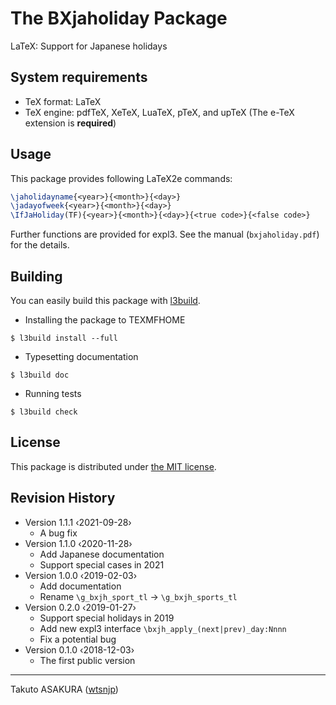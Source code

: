 # The BXjaholiday Package

LaTeX: Support for Japanese holidays

## System requirements

* TeX format: LaTeX
* TeX engine: pdfTeX, XeTeX, LuaTeX, pTeX, and upTeX (The e-TeX extension is **required**)

## Usage

This package provides following LaTeX2e commands:

```tex
\jaholidayname{<year>}{<month>}{<day>}
\jadayofweek{<year>}{<month>}{<day>}
\IfJaHoliday(TF){<year>}{<month>}{<day>}{<true code>}{<false code>}
```

Further functions are provided for expl3. See the manual (`bxjaholiday.pdf`) for the details.

## Building

You can easily build this package with [l3build](https://github.com/latex3/l3build).

* Installing the package to TEXMFHOME

```
$ l3build install --full
```

* Typesetting documentation

```
$ l3build doc
```

* Running tests

```
$ l3build check
```

## License

This package is distributed under [the MIT license](./LICENSE).

## Revision History

* Version 1.1.1  ‹2021-09-28›
  * A bug fix
* Version 1.1.0  ‹2020-11-28›
  * Add Japanese documentation
  * Support special cases in 2021
* Version 1.0.0  ‹2019-02-03›
  * Add documentation
  * Rename `\g_bxjh_sport_tl` -> `\g_bxjh_sports_tl`
* Version 0.2.0  ‹2019-01-27›
  * Support special holidays in 2019
  * Add new expl3 interface `\bxjh_apply_(next|prev)_day:Nnnn`
  * Fix a potential bug
* Version 0.1.0  ‹2018-12-03›
  * The first public version

---

Takuto ASAKURA ([wtsnjp](https://twitter.com/wtsnjp))
